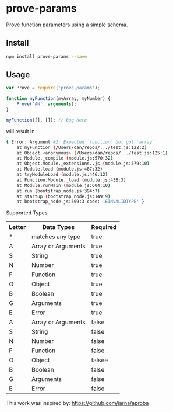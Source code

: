 # prove-params

Prove function parameters using a simple schema.

## Install

```bash
npm install prove-params --save
```

## Usage

```js
var Prove = require('prove-params');

function myFunction(myArray, myNumber) {
	Prove('AN', arguments);
}

myFunction([], []); // bug here
```
will result in
```bash
{ Error: Argument #2: Expected `function` but got `array`
    at myFunction (/Users/dan/repos/.../test.js:122:2)
    at Object.<anonymous> (/Users/dan/repos/.../test.js:125:1)
    at Module._compile (module.js:570:32)
    at Object.Module._extensions..js (module.js:579:10)
    at Module.load (module.js:487:32)
    at tryModuleLoad (module.js:446:12)
    at Function.Module._load (module.js:438:3)
    at Module.runMain (module.js:604:10)
    at run (bootstrap_node.js:394:7)
    at startup (bootstrap_node.js:149:9)
    at bootstrap_node.js:509:3 code: 'EINVALIDTYPE' }
```

Supported Types
<table>
<tr>
<th>Letter</th>
<th>Data Types</th>
<th>Required</th>
<tr>

<tr>
<td>*</td>
<td>matches any type</td>
<td>true</td>
<tr>

<tr>
<td>A</td>
<td>Array or Arguments</td>
<td>true</td>
<tr>

<tr>
<td>S</td>
<td>String</td>
<td>true</td>
<tr>

<tr>
<td>N</td>
<td>Number</td>
<td>true</td>
<tr>

<tr>
<td>F</td>
<td>Function</td>
<td>true</td>
<tr>

<tr>
<td>O</td>
<td>Object</td>
<td>true</td>
<tr>

<tr>
<td>B</td>
<td>Boolean</td>
<td>true</td>
<tr>

<tr>
<td>G</td>
<td>Arguments</td>
<td>true</td>
<tr>

<tr>
<td>E</td>
<td>Error</td>
<td>true</td>
<tr>

<tr>
<td>A</td>
<td>Array or Arguments</td>
<td>false</td>
<tr>

<tr>
<td>S</td>
<td>String</td>
<td>false</td>
<tr>

<tr>
<td>N</td>
<td>Number</td>
<td>false</td>
<tr>

<tr>
<td>F</td>
<td>Function</td>
<td>false</td>
<tr>

<tr>
<td>O</td>
<td>Object</td>
<td>falsee</td>
<tr>

<tr>
<td>B</td>
<td>Boolean</td>
<td>false</td>
<tr>

<tr>
<td>G</td>
<td>Arguments</td>
<td>false</td>
<tr>

<tr>
<td>E</td>
<td>Error</td>
<td>false</td>
<tr>
</table>

This work was inspired by: https://github.com/iarna/aproba
